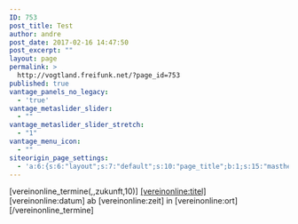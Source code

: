 ```yaml
---
ID: 753
post_title: Test
author: andre
post_date: 2017-02-16 14:47:50
post_excerpt: ""
layout: page
permalink: >
  http://vogtland.freifunk.net/?page_id=753
published: true
vantage_panels_no_legacy:
  - 'true'
vantage_metaslider_slider:
  - ""
vantage_metaslider_slider_stretch:
  - "1"
vantage_menu_icon:
  - ""
siteorigin_page_settings:
  - 'a:6:{s:6:"layout";s:7:"default";s:10:"page_title";b:1;s:15:"masthead_margin";b:1;s:13:"footer_margin";b:1;s:13:"hide_masthead";b:0;s:19:"hide_footer_widgets";b:0;}'
---
```

[vereinonline_termine(,,zukunft,10)]
<span class="termin">
<a href="https://www.vereinonline.org/freifunk.vogtland/?veranstaltung=[vereinonline:id]" target="_blank" class="termin-title">[vereinonline:titel]</a><br>
<span class="termin-description"><span class="termin-datum">[vereinonline:datum]</span> ab <span class="termin-zeit">[vereinonline:zeit]</span> in <span class="termin-ort">[vereinonline:ort]</span></span>
</span>
[/vereinonline_termine]